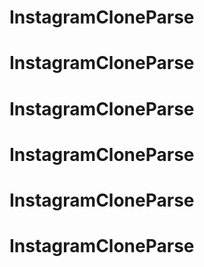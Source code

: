 # InstagramCloneParse
# InstagramCloneParse
# InstagramCloneParse
# InstagramCloneParse
# InstagramCloneParse
# InstagramCloneParse

